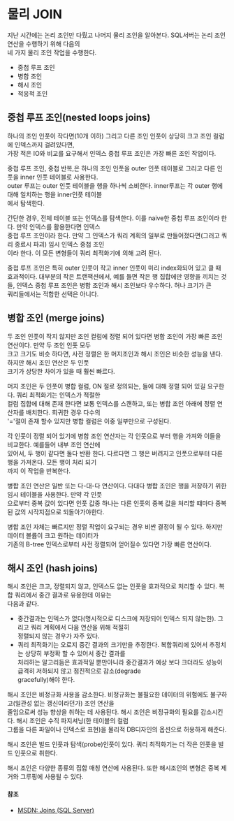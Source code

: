 # 물리 JOIN

지난 시간에는 논리 조인만 다뤘고 나머지 물리 조인을 알아본다. SQL서버는 논리 조인 연산을 수행하기 위해 다음의  
네 가지 물리 조인 작업을 수행한다.

- 중첩 루프 조인
- 병합 조인
- 해시 조인
- 적응적 조인

## 중첩 루프 조인(nested loops joins)

하나의 조인 인풋이 작다면(10개 이하) 그리고 다른 조인 인풋이 상당히 크고 조인 컬럼에 인덱스까지 걸려있다면,  
가장 적은 IO와 비교를 요구해서 인덱스 중첩 루프 조인은 가장 빠른 조인 작업이다.

중첩 루프 조인, 중첩 반복,은 하나의 조인 인풋을 outer 인풋 테이블로 그리고 다른 인풋을 inner 인풋 테이블로 사용한다.  
outer 루프는 outer 인풋 테이블을 행을 하나씩 소비한다. inner루프는 각 outer 행에 대해 일치하는 행을 inner인풋 테이블  
에서 탐색한다.

간단한 경우, 전체 테이블 또는 인덱스를 탐색한다. 이를 naive한 중첩 루프 조인이라 한다. 만약 인덱스를 활용한다면 인덱스  
중첩 루프 조인이라 한다. 만약 그 인덱스가 쿼리 계획의 일부로 만들어졌다면(그러고 쿼리 종료시 파괴) 임시 인덱스 중첩 조인  
이라 한다. 이 모든 변형들이 쿼리 최적화기에 의해 고려 된다.

중첩 루프 조인은 특히 outer 인풋이 작고 inner 인풋이 미리 index화되어 있고 클 때 효과적이다. 대부분의 작은 트랜잭션에서,
예를 들면 작은 행 집합에만 영향을 끼치는 것들, 인덱스 중첩 루프 조인은 병합 조인과 해시 조인보다 우수하다. 허나 크기가 큰  
쿼리들에서는 적합한 선택은 아니다.

## 병합 조인 (merge joins)

두 조인 인풋이 작지 않지만 조인 컬럼에 정렬 되어 있다면 병합 조인이 가장 빠른 조인 연산이다. 만약 두 조인 인풋 모두  
크고 크기도 비슷 하다면, 사전 정렬은 한 머지조인과 해시 조인은 비슷한 성능을 낸다. 하지만 해시 조인 연산은 두 인풋  
크기가 상당한 차이가 있을 때 훨씬 빠르다.

머지 조인은 두 인풋이 병합 컬럼, ON 절로 정의되는, 들에 대해 정렬 되어 있길 요구한다. 쿼리 최적화기는 인덱스가 적절한  
컬럼 집합에 대해 존재 한다면 보통 인덱스를 스캔하고, 또는 병합 조인 아래에 정렬 연산자를 배치한다. 희귀한 경우 다수의  
'='절이 존재 할수 있지만 병합 컬럼은 이중 일부만으로 구성된다.

각 인풋이 정렬 되어 있기에 병합 조인 연산자는 각 인풋으로 부터 행을 가져와 이들을 비교한다. 예를들어 내부 조인 연산에  
있어서, 두 행이 같다면 둘다 반환 한다. 다르다면 그 행은 버려지고 인풋으로부터 다른 행을 가져온다. 모든 행이 처리 되기  
까지 이 작업을 반복한다.

병합 조인 연산은 일반 또는 다-대-다 연산이다. 다대다 병합 조인은 행을 저장하기 위한 임시 테이블을 사용한다. 만약 각 인풋  
으로부터 중복 값이 있다면 인풋 값중 하나는 다른 인풋의 중복 값을 처리할 떄마다 중복된 값의 시작지점으로 되돌아가야한다.

병합 조인 자체는 빠르지만 정렬 작업이 요구되는 경우 비싼 결정이 될 수 있다. 하지만 데이터 볼륨이 크고 원하는 데이터가  
기존의 B-tree 인덱스로부터 사전 정렬되어 얻어질수 있다면 가장 빠른 연산이다.

## 해시 조인 (hash joins)

해시 조인은 크고, 정렬되지 않고, 인덱스도 없는 인풋을 효과적으로 처리할 수 있다. 복합 쿼리에서 중간 결과로 유용한데 이유는  
다음과 같다.

- 중간결과는 인덱스가 없다(명시적으로 디스크에 저장되어 인덱스 되지 않는한). 그리고 쿼리 계획에서 다음 연산을 위해 적절히  
  정렬되지 않는 경우가 자주 있다.
- 쿼리 최적화기는 오로지 중간 결과의 크기만을 추정한다. 복합쿼리에 있어서 추정치는 상당히 부정확 할 수 있어서 중간 결과를  
  처리하는 알고리듬은 효과적일 뿐만아니라 중간결과가 예상 보다 크더라도 성능이 급격히 저하되지 않고 점진적으로 감소(degrade  
   gracefully)해야 한다.

해시 조인은 비정규화 사용을 감소한다. 비정규화는 불필요한 데이터의 위험에도 불구하고(일관성 없는 갱신이라던가) 조인 연산을  
줄임으로써 성능 향상을 취하는 데 사용된다. 해시 조인은 비정규화의 필요를 감소시킨다. 해시 조인은 수직 파지셔닝(한 테이블의 컬럼  
그룹을 다른 파일이나 인덱스로 표현)을 물리적 DB디자인의 옵션으로 허용하게 해준다.

해시 조인은 빌드 인풋과 탐색(probe)인풋이 있다. 쿼리 최적화기는 더 작은 인풋을 빌드 인풋으로 취한다.

해시 조인은 다양한 종류의 집합 매칭 연산에 사용된다. 또한 해시조인의 변형은 중복 제거와 그루핑에 사용될 수 있다.

#### 참조

- [MSDN: Joins (SQL Server)](https://learn.microsoft.com/en-us/sql/relational-databases/performance/joins?view=sql-server-ver16#fundamentals)

